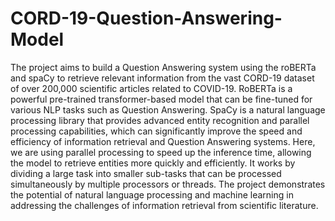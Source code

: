 # CORD-19-Question-Answering-Model
The project aims to build a Question Answering system using the roBERTa and spaCy to retrieve relevant information from the vast CORD-19 dataset of over 200,000 scientific articles related to COVID-19. RoBERTa is a powerful pre-trained transformer-based model that can be fine-tuned for various NLP tasks such as Question Answering. SpaCy is a natural language processing library that provides advanced entity recognition and parallel processing capabilities, which can significantly improve the speed and efficiency of information retrieval and Question Answering systems. Here, we are using parallel processing to speed up the inference time, allowing the model to retrieve entities more quickly and efficiently. It works by dividing a large task into smaller sub-tasks that can be processed simultaneously by multiple processors or threads. The project demonstrates the potential of natural language processing and machine learning in addressing the challenges of information retrieval from scientific literature.
